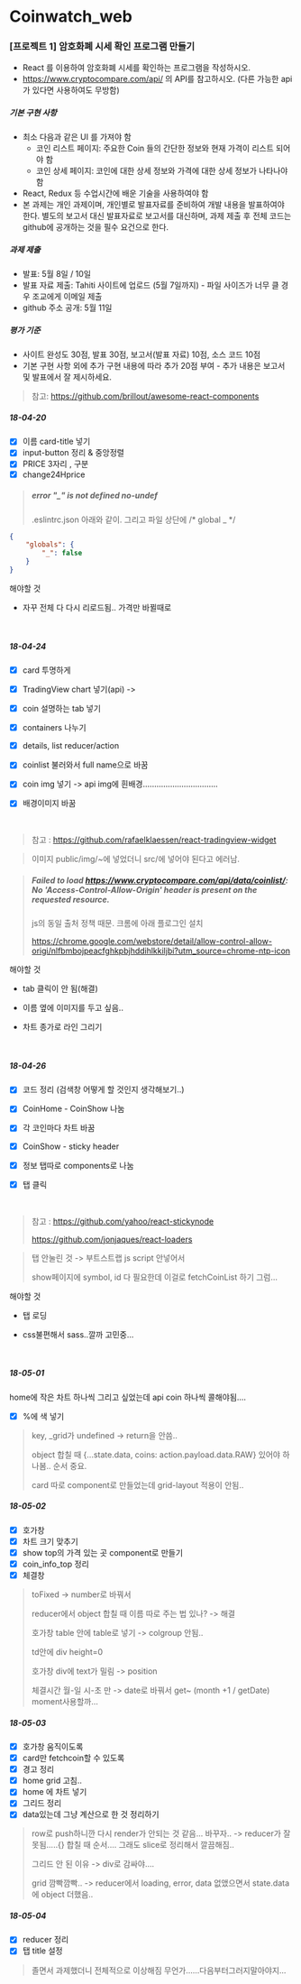 # Coinwatch_web

### [프로젝트 1] 암호화폐 시세 확인 프로그램 만들기
 - React 를 이용하여 암호화폐 시세를 확인하는 프로그램을 작성하시오.
 - https://www.cryptocompare.com/api/ 의 API를 참고하시오. (다른 가능한 api가 있다면 사용하여도 무방함)

##### 기본 구현 사항
 - 최소 다음과 같은 UI 를 가져야 함
    - 코인 리스트 페이지: 주요한 Coin 들의 간단한 정보와 현재 가격이 리스트 되어야 함
    - 코인 상세 페이지: 코인에 대한 상세 정보와 가격에 대한 상세 정보가 나타나야 함
 - React, Redux 등 수업시간에 배운 기술을 사용하여야 함
 - 본 과제는 개인 과제이며, 개인별로 발표자료를 준비하여 개발 내용을 발표하여야 한다. 별도의 보고서 대신 발표자료로 보고서를 대신하며, 과제 제출 후 전체 코드는 github에 공개하는 것을 필수 요건으로 한다.

##### 과제 제출
 - 발표: 5월 8일 / 10일
 - 발표 자료 제출: Tahiti 사이트에 업로드 (5월 7일까지) - 파일 사이즈가 너무 클 경우 조교에게 이메일 제출
 - github 주소 공개: 5월 11일
##### 평가 기준
 - 사이트 완성도 30점, 발표 30점, 보고서(발표 자료) 10점, 소스 코드 10점
 - 기본 구현 사항 외에 추가 구현 내용에 따라 추가 20점 부여 - 추가 내용은 보고서 및 발표에서 잘 제시하세요.

> 참고: https://github.com/brillout/awesome-react-components





##### 18-04-20

- [x] 이름 card-title 넣기
- [x] input-button 정리 & 중앙정렬
- [x] PRICE 3자리 , 구분
- [x] change24Hprice

> ##### error  "_" is not defined  no-undef
>
> .eslintrc.json  아래와 같이. 그리고 파일 상단에 /* global _ */

```json
{
    "globals": {
        "_": false
    }
}
```



해야할 것

- 자꾸 전체 다 다시 리로드됨.. 가격만 바뀔때로

  ​



##### 18-04-24

- [x] card 투명하게

- [x] TradingView chart 넣기(api) -> 

- [x] coin 설명하는 tab 넣기

- [x] containers 나누기

- [x] details, list reducer/action

- [x] coinlist 불러와서 full name으로 바꿈

- [x] coin img 넣기 -> api img에 흰배경.................................

- [x] 배경이미지 바꿈

  ​

> 참고 : https://github.com/rafaelklaessen/react-tradingview-widget

> 이미지 public/img/~에 넣었더니 src/에 넣어야 된다고 에러남.

> 
>
> ##### Failed to load https://www.cryptocompare.com/api/data/coinlist/: No 'Access-Control-Allow-Origin' header is present on the requested resource.
>
> js의 동일 출처 정책 때문. 크롬에 아래 플로그인 설치
>
> https://chrome.google.com/webstore/detail/allow-control-allow-origi/nlfbmbojpeacfghkpbjhddihlkkiljbi?utm_source=chrome-ntp-icon



해야할 것

- tab 클릭이 안 됨(해결)

- 이름 옆에 이미지를 두고 싶음..

- 차트 종가로 라인 그리기

  ​



##### 18-04-26

- [x] 코드 정리 (검색창 어떻게 할 것인지 생각해보기..)

- [x] CoinHome - CoinShow 나눔

- [x] 각 코인마다 차트 바꿈

- [x] CoinShow - sticky header

- [x] 정보 탭따로 components로 나눔

- [x] 탭 클릭

  ​



> 참고 : https://github.com/yahoo/react-stickynode
>
> https://github.com/jonjaques/react-loaders

> 탭 안눌린 것 -> 부트스트랩 js script 안넣어서
>
> show페이지에 symbol, id 다 필요한데 이걸로 fetchCoinList 하기 그럼...

해야할 것

- 탭 로딩

- css불편해서 sass..깔까 고민중...

  ​

##### 18-05-01

home에 작은 차트 하나씩 그리고 싶었는데 api coin 하나씩 콜해야됨.... 

- [x] %에 색 넣기




> key, _grid가 undefined -> return을 안씀..
>
> object 합칠 때 {...state.data, coins: action.payload.data.RAW} 있어야 하나봄.. 순서 중요.
>
> card 따로 component로 만들었는데 grid-layout 적용이 안됨..



##### 18-05-02

- [x] 호가창
- [x] 차트 크기 맞추기
- [x] show top의 가격 있는 곳 component로 만들기
- [x] coin_info_top 정리
- [x] 체결창

>toFixed -> number로 바꿔서
>
>reducer에서 object 합칠 때 이름 따로 주는 법 있나? -> 해결
>
>호가창 table 안에 table로 넣기 -> colgroup 안됨..
>
>td안에 div height=0 
>
>호가창 div에 text가 밀림 -> position
>
>체결시간 월-일 시-초 만 -> date로 바꿔서 get~ (month +1 / getDate) moment사용할까...



##### 18-05-03

- [x] 호가창 움직이도록
- [x] card만 fetchcoin할 수 있도록
- [x] 경고 정리
- [x] home grid 고침..
- [x] home 에 차트 넣기
- [x] 그리드 정리
- [x] data있는데 그냥 계산으로 한 것 정리하기

> row로 push하니깐 다시 render가 안되는 것 같음... 바꾸자.. -> reducer가 잘못됨.....{} 합칠 때 순서.... 그래도 slice로 정리해서 깔끔해짐..
>
> 그리드 안 된 이유 -> div로 감싸야....
>
> grid 깜빡깜빡.. -> reducer에서 loading, error, data 없앴으면서 state.data에 object 더했음..



##### 18-05-04

- [x] reducer 정리
- [x] 탭 title 설정

> 졸면서 과제했더니 전체적으로 이상해짐 무언가......다음부터그러지말아야지...